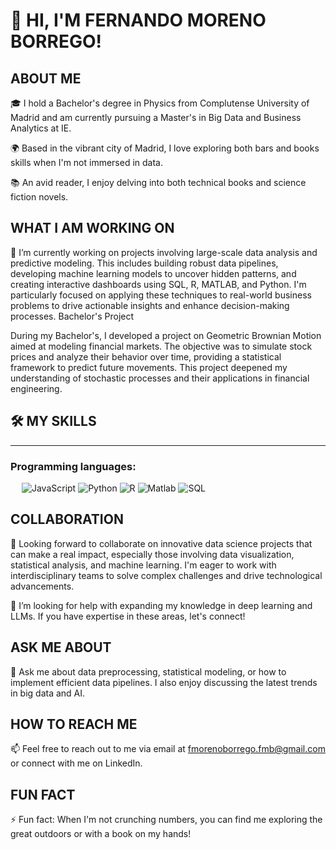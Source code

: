 # 👋 HI, I'M FERNANDO MORENO BORREGO!

## ABOUT ME

🎓 I hold a Bachelor's degree in Physics from Complutense University of Madrid and am currently pursuing a Master's in Big Data and Business Analytics at IE.

🌍 Based in the vibrant city of Madrid, I love exploring both bars and books skills when I'm not immersed in data.

📚 An avid reader, I enjoy delving into both technical books and science fiction novels.


## WHAT I AM WORKING ON

🔭 I’m currently working on projects involving large-scale data analysis and predictive modeling. This includes building robust data pipelines, developing machine learning models to uncover hidden patterns, and creating interactive dashboards using SQL, R, MATLAB, and Python. I'm particularly focused on applying these techniques to real-world business problems to drive actionable insights and enhance decision-making processes.
Bachelor's Project

During my Bachelor's, I developed a project on Geometric Brownian Motion aimed at modeling financial markets. The objective was to simulate stock prices and analyze their behavior over time, providing a statistical framework to predict future movements. This project deepened my understanding of stochastic processes and their applications in financial engineering.

## 🛠️ MY SKILLS
-------------------
### Programming languages:
&emsp;
![JavaScript](https://img.shields.io/badge/-JavaScript-000?&logo=JavaScript)
![Python](https://img.shields.io/badge/-Python-000?&logo=Python)
![R]((https://img.shields.io/badge/-R))
![Matlab]([https://img.shields.io/badge/-LWC-000?&logo=Salesforce](https://dyor.webs.upv.es/en/robot-iot/logo-matlab/))
![SQL]([https://img.shields.io/badge/-PHP-000?&logo=PHP](https://habr.com/ru/articles/564390/))

## COLLABORATION

👯 Looking forward to collaborate on innovative data science projects that can make a real impact, especially those involving data visualization, statistical analysis, and machine learning. I'm eager to work with interdisciplinary teams to solve complex challenges and drive technological advancements.

🤔 I’m looking for help with expanding my knowledge in deep learning and LLMs. If you have expertise in these areas, let's connect!

## ASK ME ABOUT

💬 Ask me about data preprocessing, statistical modeling, or how to implement efficient data pipelines. I also enjoy discussing the latest trends in big data and AI.

## HOW TO REACH ME

📫 Feel free to reach out to me via email at fmorenoborrego.fmb@gmail.com or connect with me on LinkedIn.

## FUN FACT

⚡ Fun fact: When I'm not crunching numbers, you can find me exploring the great outdoors or with a book on my hands!
